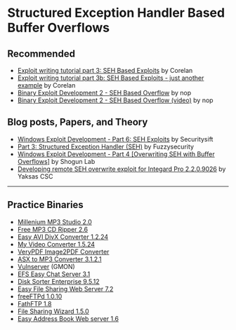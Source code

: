 # Structured Exception Handler Based Buffer Overflows

## Recommended 
- [Exploit writing tutorial part 3: SEH Based Exploits](https://www.corelan.be/index.php/2009/07/25/writing-buffer-overflow-exploits-a-quick-and-basic-tutorial-part-3-seh/) by Corelan
- [Exploit writing tutorial part 3b: SEH Based Exploits - just another example](https://www.corelan.be/index.php/2009/07/28/seh-based-exploit-writing-tutorial-continued-just-another-example-part-3b/) by Corelan
- [Binary Exploit Development 2 - SEH Based Overflow](https://guidedhacking.com/threads/binary-exploit-development-2-seh-based-overflow.20035/) by nop
- [Binary Exploit Development 2 - SEH Based Overflow (video)](https://youtu.be/LzK9dM_K-FI) by nop

## Blog posts, Papers, and Theory

- [Windows Exploit Development - Part 6: SEH Exploits](http://www.securitysift.com/windows-exploit-development-part-6-seh-exploits/) by Securitysift
- [Part 3: Structured Exception Handler (SEH)](http://www.fuzzysecurity.com/tutorials/expDev/3.html) by Fuzzysecurity
- [Windows Exploit Development - Part 4 [Overwriting SEH with Buffer Overflows]](https://www.shogunlab.com/blog/2017/11/06/zdzg-windows-exploit-4.html) by Shogun Lab
- [Developing remote SEH overwrite exploit for Integard Pro 2.2.0.9026](https://exploit.blackhat.dev/developing-remote-seh-overwrite-exploit-for-integard-pro/) by Yaksas CSC


***

## Practice Binaries

- [Millenium MP3 Studio 2.0](https://www.exploit-db.com/apps/3c35dc3d6067fcc50f118500eb116c0b-millennium1.exe)
- [Free MP3 CD Ripper 2.6](https://www.exploit-db.com/apps/64215b82be8bb2e749f95fec5b51d3e4-FMCRSetup-2.6.exe)
- [Easy AVI DivX Converter 1.2.24](https://www.exploit-db.com/apps/5ad3e3560df85ecf6622fe3c58fb0c35-easy_avi_converter.exe)
- [My Video Converter 1.5.24](https://www.exploit-db.com/apps/0c966e74828582db6029aee6dc59bbd5-my_video_converter.exe)
- [VeryPDF Image2PDF Converter](https://www.exploit-db.com/apps/3ef2cd6c64e6d94c90c907311fb49710-img2pdf.exe)
- [ASX to MP3 Converter 3.1.2.1](https://www.exploit-db.com/apps/b31a84e79d9941d89336b6708ef52a20-ASXtoMP3Converter_3121.exe)
- [Vulnserver](https://github.com/stephenbradshaw/vulnserver) (GMON)
- [EFS Easy Chat Server 3.1](https://www.exploit-db.com/apps/c682138ebbea9af7948a3f142bbd054b-ecssetup.exe)
- [Disk Sorter Enterprise 9.5.12](https://www.exploit-db.com/apps/5ffae2c1a4b2165e0dd2a8e37765ef0e-disksorterent_setup_v9.5.12.exe)
- [Easy File Sharing Web Server 7.2](https://www.exploit-db.com/apps/60f3ff1f3cd34dec80fba130ea481f31-efssetup.exe)
- [freeFTPd 1.0.10](https://www.exploit-db.com/apps/f7915612721b0e8dad57bdfcb29ac9bb-freeFTPd.exe)
- [FathFTP 1.8](https://www.exploit-db.com/apps/2bc586294ef5b2e4c9972152ff3bd696-fttsetup1.8.exe)
- [File Sharing Wizard 1.5.0](https://www.exploit-db.com/apps/da3a3626f99a85f9ab59ab77f083ff80-fs-wizard-setup.exe)
- [Easy Address Book Web server 1.6](https://www.exploit-db.com/apps/69f77623bb32589fb5343f598b61bbd9-eabws.exe)